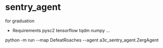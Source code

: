 # sentry_agent
for graduation

- Requirements
pysc2
tensorflow
tqdm
numpy
...


python -m run --map DefeatRoaches --agent a3c_sentry_agent.ZergAgent
